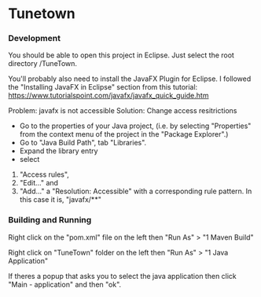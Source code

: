 # Tunetown

### Development
You should be able to open this project in Eclipse. Just select the root directory /TuneTown.

You'll probably also need to install the JavaFX Plugin for Eclipse. I followed the "Installing JavaFX in Eclipse" section from this tutorial: https://www.tutorialspoint.com/javafx/javafx_quick_guide.htm

Problem: javafx is not accessible
Solution: Change access resitrictions
- Go to the properties of your Java project, (i.e. by selecting "Properties" from the context menu of the project in the "Package Explorer".)
- Go to "Java Build Path", tab "Libraries".
- Expand the library entry
- select 
1. "Access rules", 
2. "Edit..." and
3. "Add..." a "Resolution: Accessible" with a corresponding rule pattern. In this case it is, "javafx/**"


### Building and Running
Right click on the "pom.xml" file on the left then "Run As" > "1 Maven Build"

Right click on "TuneTown" folder on the left then "Run As" > "1 Java Application"

If theres a popup that asks you to select the java application then click "Main - application" and then "ok".
